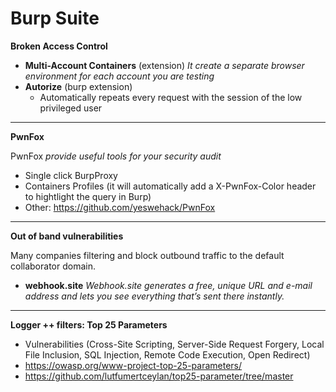 # Burp Suite

**Broken Access Control**

* **Multi-Account Containers** (extension) _It create a separate browser environment for each account you are testing_
* **Autorize** (burp extension)
  * Automatically repeats every request with the session of the low privileged user

***

**PwnFox**

PwnFox _provide useful tools for your security audit_

* Single click BurpProxy
* Containers Profiles (it will automatically add a X-PwnFox-Color header to hightlight the query in Burp)
* Other: https://github.com/yeswehack/PwnFox

***

**Out of band vulnerabilities**

Many companies filtering and block outbound traffic to the default collaborator domain.

* **webhook.site** _Webhook.site generates a free, unique URL and e-mail address and lets you see everything that’s sent there instantly._

***

**Logger ++ filters: Top 25 Parameters**

* Vulnerabilities (Cross-Site Scripting, Server-Side Request Forgery, Local File Inclusion, SQL Injection, Remote Code Execution, Open Redirect)
* https://owasp.org/www-project-top-25-parameters/
* https://github.com/lutfumertceylan/top25-parameter/tree/master
